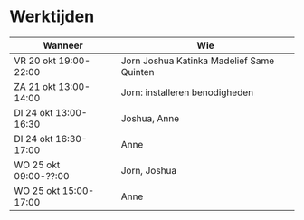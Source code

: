 # Werktijden

Wanneer|Wie
---|---
VR 20 okt 19:00-22:00|Jorn Joshua Katinka Madelief Same Quinten
ZA 21 okt 13:00-14:00|Jorn: installeren benodigheden
DI 24 okt 13:00-16:30|Joshua, Anne
DI 24 okt 16:30-17:00|Anne
WO 25 okt 09:00-??:00|Jorn, Joshua
WO 25 okt 15:00-17:00|Anne

